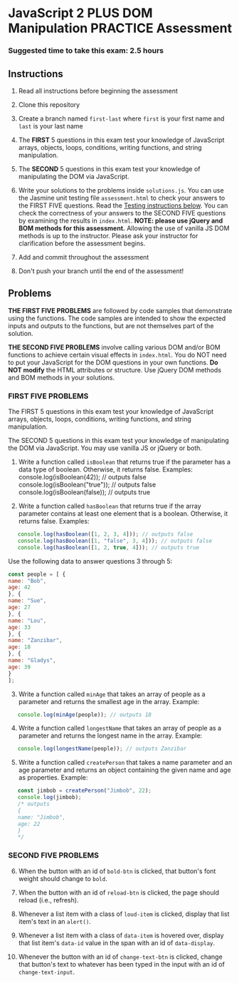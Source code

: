 # JavaScript 2 PLUS DOM Manipulation PRACTICE Assessment

### Suggested time to take this exam: 2.5 hours

## Instructions

1. Read all instructions before beginning the assessment

2. Clone this repository

3. Create a branch named `first-last` where `first` is your first name and
   `last` is your last name

4. The **FIRST** 5 questions in this exam test your knowledge of JavaScript arrays, objects, loops, conditions, writing functions, and string manipulation.

5. The **SECOND** 5 questions in this exam test your knowledge of manipulating the DOM via JavaScript.

6. Write your solutions to the problems inside `solutions.js`. You can use the Jasmine unit testing file `assessment.html` to check your answers to the FIRST FIVE questions. Read the [Testing instructions below](#testing-your-work-w-automated-tests). You can check the correctness of your answers to the SECOND FIVE questions by examining the results in `index.html`. **NOTE: please use jQuery and BOM methods for this assessment.** Allowing the use of vanilla JS DOM methods is up to the instructor. Please ask your instructor for clarification before the assessment begins.

6. Add and commit throughout the assessment

7. Don't push your branch until the end of the assessment!

## Problems

**THE FIRST FIVE PROBLEMS** are followed by code samples that demonstrate using the functions.
The code samples are intended to show the expected inputs and outputs to the functions, but are not themselves part of
the solution.

**THE SECOND FIVE PROBLEMS** involve calling various DOM and/or BOM functions to achieve certain visual effects in `index.html`. You do NOT need to put your JavaScript for the DOM questions in your own functions.
**Do NOT modify** the HTML attributes or structure. Use jQuery DOM methods and BOM methods in your solutions.


### FIRST FIVE PROBLEMS

The FIRST 5 questions in this exam test your knowledge of JavaScript arrays, objects, loops, conditions, writing functions, and string manipulation.

The SECOND 5 questions in this exam test your knowledge of manipulating the DOM via JavaScript. You may use vanilla JS or jQuery or both.



1. Write a function called `isBoolean` that returns true if the parameter has a data type of boolean. Otherwise, it returns false.
   Examples:
   console.log(isBoolean(42)); // outputs false
   console.log(isBoolean("true")); // outputs false
   console.log(isBoolean(false)); // outputs true

2. Write a function called `hasBoolean` that returns true if the array parameter contains at least one element that is a boolean. Otherwise, it returns false.
   Examples:
```js
   console.log(hasBoolean([1, 2, 3, 4])); // outputs false
   console.log(hasBoolean([1, "false", 3, 4])); // outputs false
   console.log(hasBoolean([1, 2, true, 4])); // outputs true
```

Use the following data to answer questions 3 through 5:
```js
const people = [ {
name: "Bob",
age: 42
}, {
name: "Sue",
age: 27
}, {
name: "Lou",
age: 33
}, {
name: "Zanzibar",
age: 18
}, {
name: "Gladys",
age: 39
}
];
```

3. Write a function called `minAge` that takes an array of people as a parameter and returns the smallest age in the array.
   Example:
```js
   console.log(minAge(people)); // outputs 18
```

4. Write a function called `longestName` that takes an array of people as a parameter and returns the longest name in the array.
   Example:
```js
   console.log(longestName(people)); // outputs Zanzibar
```

5. Write a function called `createPerson` that takes a name parameter and an age parameter and returns an object containing the given name and age as properties.
   Example:
```js
   const jimbob = createPerson("Jimbob", 22);
   console.log(jimbob);
   /* outputs
   {
   name: "Jimbob",
   age: 22
   }
   */
```

### SECOND FIVE PROBLEMS

6. When the button with an id of `bold-btn` is clicked, that button's font weight should change to `bold`.

7. When the button with an id of `reload-btn` is clicked, the page should reload (i.e., refresh).

8. Whenever a list item with a class of `loud-item` is clicked, display that list item's text in an `alert()`.

9. Whenever a list item with a class of `data-item` is hovered over, display that list item's `data-id` value in the span with an id of `data-display`.

10. Whenever the button with an id of `change-text-btn` is clicked, change that button's text to whatever has been typed in the input with an id of `change-text-input`.

